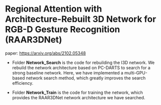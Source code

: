 # Regional Attention with Architecture-Rebuilt 3D Network for RGB-D Gesture Recognition (RAAR3DNet)
paper: https://arxiv.org/abs/2102.05348

 -  Folder **Network_Search** is the code for rebuilding the I3D network. We rebuild the network architecture based on PC-DARTS to search for a strong baseline network. Here, we have implemented a multi-GPU-based network search method, which greatly improves the search efficiency.

 -  Folder **Network_Train** is the code for training the network, which provides the RAAR3DNet network architecture we have searched.

